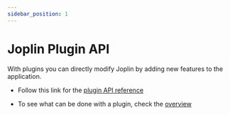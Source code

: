 ```yaml
---
sidebar_position: 1
---
```


# Joplin Plugin API

With plugins you can directly modify Joplin by adding new features to the application.

- Follow this link for the [plugin API reference](https://joplinapp.org/api/references/plugin_api/classes/joplin.html)

- To see what can be done with a plugin, check the [overview](https://github.com/dpjl/joplin/blob/dev/readme/api/index.md)